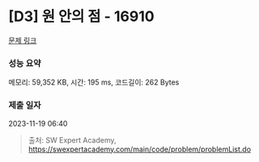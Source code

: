 # [D3] 원 안의 점 - 16910 

[문제 링크](https://swexpertacademy.com/main/code/problem/problemDetail.do?contestProbId=AYcllbDqUVgDFASR) 

### 성능 요약

메모리: 59,352 KB, 시간: 195 ms, 코드길이: 262 Bytes

### 제출 일자

2023-11-19 06:40



> 출처: SW Expert Academy, https://swexpertacademy.com/main/code/problem/problemList.do
